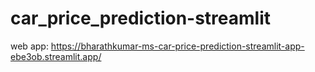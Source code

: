 # car_price_prediction-streamlit

web app: https://bharathkumar-ms-car-price-prediction-streamlit-app-ebe3ob.streamlit.app/
